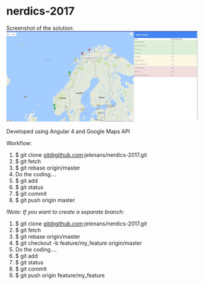 # nerdics-2017

Screenshot of the solution:
![Screenshot](solution.jpg)

Developed using Angular 4 and Google Maps API

Workflow:

1. $ git clone git@github.com:jelenans/nerdics-2017.git
2. $ git fetch
3. $ git rebase origin/master
4. Do the coding....
5. $ git add
6. $ git status
7. $ git commit
8. $ git push origin master


*!Note: If you want to create a separate branch:*


1. $ git clone git@github.com:jelenans/nerdics-2017.git
2. $ git fetch
3. $ git rebase origin/master
4. $ git checkout -b feature/my_feature origin/master
5. Do the coding....
6. $ git add
7. $ git status
8. $ git commit
9. $ git push origin feature/my_feature


